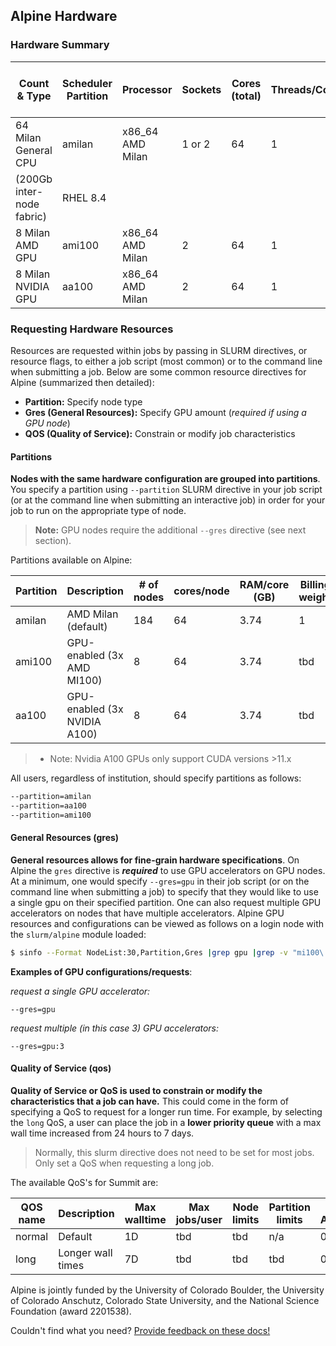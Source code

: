 ## Alpine Hardware

### Hardware Summary

| Count & Type | Scheduler Partition | Processor | Sockets | Cores (total) | Threads/Core | RAM (GB) | L3 Cache (MB) | GPU type | GPU count | Local Disk Capacity & Type | Fabric | OS |
| ------------ | ------------------- | --------- | ------- | ------------- | ----------- | -------- | -------- | - | --------- | -------------------------- | ------ | -- |
| 64 Milan General CPU | amilan | x86_64  AMD Milan | 1 or 2 | 64 | 1 | 239 | 32 | | | 416G SSD | HDR-100 InfiniBand 
(200Gb inter-node fabric) | RHEL 8.4|
| 8 Milan AMD GPU | ami100 | x86_64  AMD Milan | 2 | 64 | 1 | 239 | 32 | AMD MI100 | 3 | 416G SSD | 2x25 Gb Ethernet +RoCE | RHEL 8.4 |
| 8 Milan NVIDIA GPU | aa100 | x86_64  AMD Milan | 2 | 64 | 1 | 239 | 32 | NVIDIA A100 | 3 | 416G SSD | 2x25 Gb Ethernet +RoCE | RHEL 8.4 |


### Requesting Hardware Resources
Resources are requested within jobs by passing in SLURM directives, or resource flags, to either a job script (most common) or to the command line when submitting a job. Below are some common resource directives for Alpine (summarized then detailed):
* **Partition:** Specify node type
* **Gres (General Resources):** Specify GPU amount (*required if using a GPU node*)
* **QOS (Quality of Service):** Constrain or modify job characteristics


#### Partitions

**Nodes with the same hardware configuration are grouped into partitions**. You specify a partition using `--partition` SLURM directive in your job script (or at the command line when submitting an interactive job) in order for your job to run on the appropriate type of node. 

> **Note:** GPU nodes require the additional `--gres` directive (see next section).

Partitions available on Alpine:


| Partition       | Description       | # of nodes | cores/node | RAM/core (GB) | Billing weight | Default/Max Walltime |
| --------------- | ----------------- | ---------- | ---------- | ------------- | -------------- | ------------------------ |
| amilan | AMD Milan (default) | 184 | 64 | 3.74 | 1              | 4H, 24H                  |
| ami100 | GPU-enabled (3x AMD MI100) | 8 | 64 | 3.74 | tbd | 4H, 24H                  |
| aa100  | GPU-enabled (3x NVIDIA A100) | 8 | 64 | 3.74 | tbd | 4H, 24H                  |

> * Note: Nvidia A100 GPUs only support CUDA versions >11.x

All users, regardless of institution, should specify partitions as follows:
```bash
--partition=amilan
--partition=aa100
--partition=ami100
```

#### General Resources (gres)

**General resources allows for fine-grain hardware specifications**. On Alpine the `gres` directive is _**required**_ to use GPU accelerators on GPU nodes. At a minimum, one would specify `--gres=gpu` in their job script (or on the command line when submitting a job) to specify that they would like to use a single gpu on their specified partition. One can also request multiple GPU accelerators on nodes that have multiple accelerators. Alpine GPU resources and configurations can be viewed as follows on a login node with the `slurm/alpine` module loaded:

```bash
$ sinfo --Format NodeList:30,Partition,Gres |grep gpu |grep -v "mi100\|a100"
```

__Examples of GPU configurations/requests__:

_request a single GPU accelerator:_
```
--gres=gpu
```
_request multiple (in this case 3) GPU accelerators:_
```
--gres=gpu:3
```

#### Quality of Service (qos)

**Quality of Service or QoS is used to constrain or modify the characteristics that a job can have.** This could come in the form of specifying a QoS to request for a longer run time. For example, by selecting the `long` QoS, a user can place the job in a **lower priority queue** with a max wall time increased from 24 hours to 7 days.

> Normally, this slurm directive does not need to be set for most jobs. Only set a QoS when requesting a long job.

The available QoS's for Summit are:

| QOS name    | Description                | Max walltime    | Max jobs/user | Node limits        | Partition limits | Priority Adjustment  |
| ----------- | -------------------------- | --------------- | ------------- | ------------------ | ---------------- | ---------------------|
| normal      | Default                    | 1D              | tbd | tbd | n/a              | 0 |
| long        | Longer wall times          | 7D              | tbd | tbd | tbd | 0 |

Alpine is jointly funded by the University of Colorado Boulder, the University of Colorado Anschutz, Colorado State University, and the National Science Foundation (award 2201538).

Couldn't find what you need? [Provide feedback on these docs!](https://forms.gle/bSQEeFrdvyeQWPtW9)
